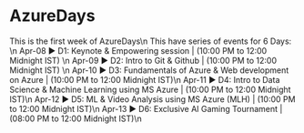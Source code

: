 # AzureDays
This is the first week of AzureDays\n
This have series of events for 6 Days: \n
Apr-08 ▶ D1: Keynote & Empowering session | (10:00 PM to 12:00 Midnight IST) \n
Apr-09 ▶ D2: Intro to Git & Github | (10:00 PM to 12:00 Midnight IST) \n
Apr-10 ▶ D3: Fundamentals of Azure & Web development on Azure | (10:00 PM to 12:00 Midnight IST)\n 
Apr-11 ▶ D4: Intro to Data Science & Machine Learning using MS Azure | (10:00 PM to 12:00 Midnight IST)\n 
Apr-12 ▶ D5: ML & Video Analysis using MS Azure (MLH) | (10:00 PM to 12:00 Midnight IST)\n
Apr-13 ▶ D6: Exclusive AI Gaming Tournament | (08:00 PM to 12:00 Midnight IST)\n
